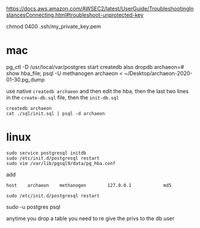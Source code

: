 https://docs.aws.amazon.com/AWSEC2/latest/UserGuide/TroubleshootingInstancesConnecting.html#troubleshoot-unprotected-key

chmod 0400 .ssh/my_private_key.pem

# mac

pg_ctl -D /usr/local/var/postgres start
createdb
also dropdb
archaeon=# show hba_file;
psql -U methanogen archaeon < ~/Desktop/archaeon-2020-01-30.pg_dump

use native `createdb archaeon` and then edit the hba, then the last two lines in the `create-db.sql` file, then the `init-db.sql`

```
createdb archaeon
cat ./sql/init.sql | psql -d archaeon

```

# linux

```
sudo service postgresql initdb
sudo /etc/init.d/postgresql restart
sudo vim /var/lib/pgsql9/data/pg_hba.conf
```
add

```
host    archaeon    methanogen        127.0.0.1            md5
```

```
sudo /etc/init.d/postgresql restart
```

sudo -u postgres psql

anytime you drop a table you need to re give the privs to the db user
